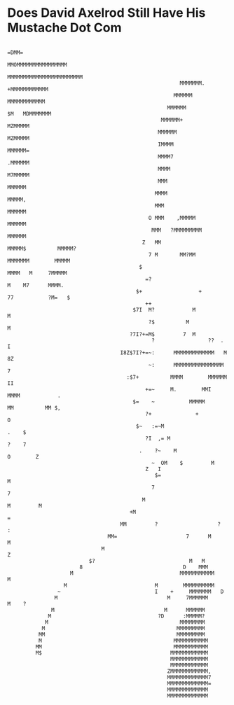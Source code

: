 Does David Axelrod Still Have His Mustache Dot Com
========
                                                                                                    
                                                                         =DMM=                      
                                                                MMOMMMMMMMMMMMMMMMM                 
                                                             MMMMMMMMMMMMMMMMMMMMMMMM               
                                                           MMMMMMM.       +MMMMMMMMMMMM             
                                                         MMMMMM             MMMMMMMMMMMM            
                                                       MMMMMM               $M   MDMMMMMMM          
                                                     MMMMMM+                       MZMMMMM          
                                                    MMMMMM                          MZMMMMM         
                                                    IMMMM                            MMMMMM=        
                                                    MMMM7                            .MMMMMM        
                                                    MMMM                              M7MMMMM       
                                                    MMM                                MMMMMM       
                                                   MMMM                                 MMMMM,      
                                                   MMM                                  MMMMMM      
                                                 O MMM    ,MMMMM                        MMMMMM      
                                                  MMM   ?MMMMMMMMM                      MMMMMM      
                                               Z   MM                   MMMMM$          MMMMM?      
                                                 7 M       MM?MM         MMMMMMM        MMMMM       
                                              $                           MMMM   M     7MMMMM       
                                                =?                        M    M7      MMMM.        
                                             $+                  +        77           ?M=   $      
                                                ++                                                  
                                            $7I  M?            M                            M       
                                                 ?$          M                              M       
                                           ?7I?+=M$         7  M                                    
                                                  ?                 ??  .                  I        
                                        I8Z$7I?+=~:      MMMMMMMMMMMMM   M                 8Z       
                                                 ~:      MMMMMMMMMMMMMMMM 7                         
                                          :$7+          MMMM        MMMMMM               II         
                                                +=~     M.        MMI  MMMM            .            
                                            $=    ~           MMMMM      MM          MM $,          
                                                ?+              +                   O               
                                             $~   :=~M                            .    $            
                                                ?I  ,= M                        ?    7              
                                              .    ?~    M                   O        Z             
                                                  ~  OM    $         M                              
                                                Z   I                                               
                                                   $=                            M                  
                                                  7                            7                    
                                               M                             M         M            
                                           +M                             =                         
                                        MM         ?                   ?              :             
                                    MM=                      7      M                M              
                                  M                                                 Z               
                              $?                              M   M                                 
                           8                                D    MMM                                
                        M                                  MMMMMMMMMMM           M                  
                      M                            M        MMMMMMMMMM                              
                    ~                              I    +     MMMMMMM   D                           
                   M                                   M     7MMMMMM      M    ?                    
                  M                                   M      MMMMMM                                 
                 M                                  ?D      :MMMMM?                                 
                M                                          MMMMMMMM                                 
               M                                          MMMMMMMMM                                 
              MM                                          MMMMMMMMM                                 
              M                                          MMMMMMMMMMM                                
             MM                                          MMMMMMMMMMM                                
             M$                                         MMMMMMMMMMMM                                
                                                        MMMMMMMMMMMM                                
                                                        MMMMMMMMMMMM                                
                                                       ZMMMMMMMMMMMM,                               
                                                       MMMMMMMMMMMMM7                               
                                                       MMMMMMMMMMMMM=                               
                                                       MMMMMMMMMMMMM                                
                                                       MMMMMMMMMMMMM                                